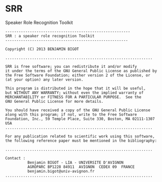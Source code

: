 SRR
===

Speaker Role Recognition Toolkit

    --------------------------------------------------------
    SRR : a speaker role recognition Toolkit
    -------------------------------------------------------

    Copyright (C) 2013 BENJAMIN BIGOT

    ..................................................................

    SRR is free software; you can redistribute it and/or modify
    it under the terms of the GNU General Public License as published by
    the Free Software Foundation; either version 2 of the License, or
    (at your option) any later version.

    This program is distributed in the hope that it will be useful,
    but WITHOUT ANY WARRANTY; without even the implied warranty of
    MERCHANTABILITY or FITNESS FOR A PARTICULAR PURPOSE.  See the
    GNU General Public License for more details.

    You should have received a copy of the GNU General Public License
    along with this program; if not, write to the Free Software
    Foundation, Inc., 59 Temple Place, Suite 330, Boston, MA 02111-1307 USA
    ..................................................................

    For any publication related to scientific work using this software,
    the following reference paper must be mentioned in the bibliography: 
    
    ..................................................................
                              
    Contact :
              Benjamin BIGOT - LIA - UNIVERSITE D'AVIGNON
              AGROPARC BP1228 84911  AVIGNON  CEDEX 09  FRANCE
              benjamin.bigot@univ-avignon.fr
    ..................................................................

